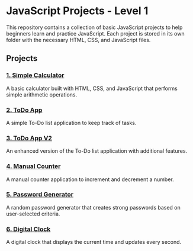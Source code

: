 # JavaScript Projects - Level 1

This repository contains a collection of basic JavaScript projects to help beginners learn and practice JavaScript. Each project is stored in its own folder with the necessary HTML, CSS, and JavaScript files.

## Projects

### [1. Simple Calculator](./1.%20Simple%20Calculator)
A basic calculator built with HTML, CSS, and JavaScript that performs simple arithmetic operations.

### [2. ToDo App](./2.%20ToDo%20app)
A simple To-Do list application to keep track of tasks.

### [3. ToDo App V2](./3.%20ToDo%20app%20V2)
An enhanced version of the To-Do list application with additional features.

### [4. Manual Counter](./4.%20Manual%20Counter)
A manual counter application to increment and decrement a number.

### [5. Password Generator](./5.%20Password%20Generator)
A random password generator that creates strong passwords based on user-selected criteria.

### [6. Digital Clock](./6.%20Digital%20Clock)
A digital clock that displays the current time and updates every second.
